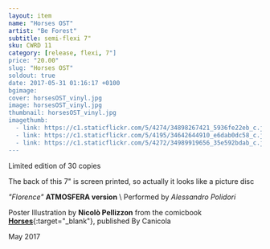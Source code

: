```yaml
---
layout: item
name: "Horses OST"
artist: "Be Forest"
subtitle: semi-flexi 7"
sku: CWRD 11
category: [release, flexi, 7"]
price: "20.00"
slug: "Horses OST"
soldout: true
date: 2017-05-31 01:16:17 +0100
bgimage:
cover: horsesOST_vinyl.jpg
image: horsesOST_vinyl.jpg
thumbnail: horsesOST_vinyl.jpg
imagethumb:
  - link: https://c1.staticflickr.com/5/4274/34898267421_5936fe22eb_c.jpg
  - link: https://c1.staticflickr.com/5/4195/34642644910_e6dab0dc58_c.jpg
  - link: https://c1.staticflickr.com/5/4272/34989919656_35e592bdab_c.jpg
---
```


Limited edition of 30 copies


The back of this 7" is screen printed, so actually it looks like a picture disc

*"Florence"* **ATMOSFERA version** \\
Performed by *Alessandro Polidori*



Poster Illustration by **Nicolò Pellizzon** from the comicbook [**Horses**](http://www.canicola.net/libri/horses/){:target="_blank"}, published By Canicola

May 2017